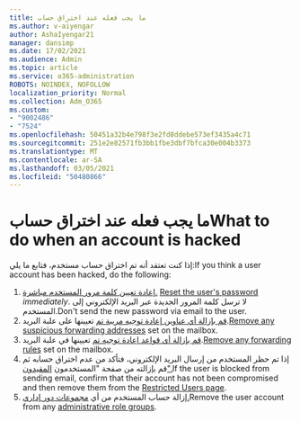 ```yaml
---
title: ما يجب فعله عند اختراق حساب
ms.author: v-aiyengar
author: AshaIyengar21
manager: dansimp
ms.date: 17/02/2021
ms.audience: Admin
ms.topic: article
ms.service: o365-administration
ROBOTS: NOINDEX, NOFOLLOW
localization_priority: Normal
ms.collection: Adm_O365
ms.custom:
- "9002486"
- "7524"
ms.openlocfilehash: 50451a32b4e798f3e2fd8ddebe573ef3435a4c71
ms.sourcegitcommit: 251e2e82571fb3bb1fbe3dbf7bfca30e004b3373
ms.translationtype: MT
ms.contentlocale: ar-SA
ms.lasthandoff: 03/05/2021
ms.locfileid: "50480866"
---
```

# <a name="what-to-do-when-an-account-is-hacked"></a><span data-ttu-id="be96c-102">ما يجب فعله عند اختراق حساب</span><span class="sxs-lookup"><span data-stu-id="be96c-102">What to do when an account is hacked</span></span>

<span data-ttu-id="be96c-103">إذا كنت تعتقد أنه تم اختراق حساب مستخدم، فتابع ما يلي:</span><span class="sxs-lookup"><span data-stu-id="be96c-103">If you think a user account has been hacked, do the following:</span></span>

1. <span data-ttu-id="be96c-104">[إعادة تعيين كلمة مرور المستخدم مباشرة.](https://go.microsoft.com/fwlink/?linkid=2103704) </span><span class="sxs-lookup"><span data-stu-id="be96c-104">[Reset the user's password](https://go.microsoft.com/fwlink/?linkid=2103704) *immediately*.</span></span> <span data-ttu-id="be96c-105">لا ترسل كلمة المرور الجديدة عبر البريد الإلكتروني إلى المستخدم.</span><span class="sxs-lookup"><span data-stu-id="be96c-105">Don't send the new password via email to the user.</span></span>
1. <span data-ttu-id="be96c-106">[قم بإزالة أي عناوين إعادة توجيه مريبة تم](https://go.microsoft.com/fwlink/?linkid=2103705) تعيينها على علبة البريد.</span><span class="sxs-lookup"><span data-stu-id="be96c-106">[Remove any suspicious forwarding addresses](https://go.microsoft.com/fwlink/?linkid=2103705) set on the mailbox.</span></span>
1. <span data-ttu-id="be96c-107">[قم بإزالة أي قواعد إعادة توجيه تم](https://go.microsoft.com/fwlink/?linkid=2103706) تعيينها في علبة البريد.</span><span class="sxs-lookup"><span data-stu-id="be96c-107">[Remove any forwarding rules](https://go.microsoft.com/fwlink/?linkid=2103706) set on the mailbox.</span></span>
1. <span data-ttu-id="be96c-108">إذا تم حظر المستخدم من إرسال البريد الإلكتروني، فتأكد من عدم اختراق حسابه ثم قم بإزالته من صفحة "المستخدمون [المقيدون".](https://go.microsoft.com/fwlink/?linkid=2103706)</span><span class="sxs-lookup"><span data-stu-id="be96c-108">If the user is blocked from sending email, confirm that their account has not been compromised and then remove them from the [Restricted Users page](https://go.microsoft.com/fwlink/?linkid=2103706).</span></span>
1. <span data-ttu-id="be96c-109">إزالة حساب المستخدم من أي [مجموعات دور إداري.](https://go.microsoft.com/fwlink/?linkid=2092294)</span><span class="sxs-lookup"><span data-stu-id="be96c-109">Remove the user account from any [administrative role groups](https://go.microsoft.com/fwlink/?linkid=2092294).</span></span>